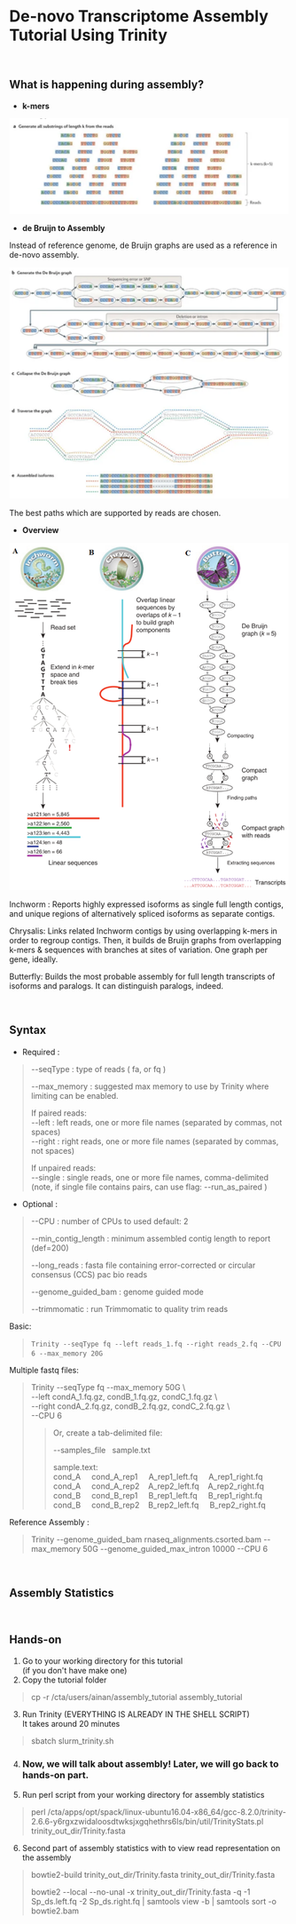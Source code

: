 # De-novo Transcriptome Assembly Tutorial Using **Trinity**


# <sub><sub>**What is happening during assembly?**


* **k-mers**

![](kmers.png)


* **de Bruijn to Assembly**

Instead of reference genome, de Bruijn graphs are used as a reference in de-novo assembly.

![](assembly.png)

The best paths which are supported by reads are chosen.

* **Overview**

![](trinity_overview.png) 


  Inchworm : Reports highly expressed isoforms as single full length contigs, and unique regions of alternatively spliced isoforms as separate contigs.
  
  Chrysalis: Links related Inchworm contigs by using overlapping k-mers in order to regroup contigs. Then, it builds de Bruijn graphs from overlapping k-mers & sequences with branches at sites of variation. One graph per gene, ideally.

  Butterfly: Builds the most probable assembly for full length transcripts of isoforms and paralogs. It can distinguish paralogs, indeed.

# <sub><sub>**Syntax**

* Required :

 > --seqType <string>      : type of reads ( fa, or fq )  
 >
 >--max_memory <string>  : suggested max memory to use by Trinity where limiting can be enabled. 
 >
 >If paired reads: \
 --left  <string>    : left reads, one or more file names (separated by commas, not spaces)\
 --right <string>: right reads, one or more file names (separated by commas, not spaces)
 >
 >If unpaired reads: \
 >--single <string>: single reads, one or more file names, comma-delimited (note, if single file contains pairs, can use flag: --run_as_paired )

 

* Optional :

> --CPU <int>                     : number of CPUs to used default: 2
>
>--min_contig_length <int>       : minimum assembled contig length to report
(def=200)
>
>--long_reads <string>           : fasta file containing error-corrected or circular consensus (CCS) pac bio reads
>
>--genome_guided_bam <string>    : genome guided mode
>
>--trimmomatic                   : run Trimmomatic to quality trim reads

Basic:  
>```Trinity --seqType fq --left reads_1.fq --right reads_2.fq --CPU 6 --max_memory 20G ```

Multiple fastq files:
>Trinity --seqType fq --max_memory 50G \\ \
--left condA_1.fq.gz, condB_1.fq.gz, condC_1.fq.gz \\ \
--right condA_2.fq.gz, condB_2.fq.gz, condC_2.fq.gz \\ \
--CPU 6
>>Or, create a tab-delimited file: 
>>
>> --samples_file &nbsp; sample.txt 
>> 
>>sample.text: \
 cond_A &nbsp; &nbsp; cond_A_rep1 &nbsp; &nbsp; A_rep1_left.fq &nbsp; &nbsp;   A_rep1_right.fq \
 cond_A &nbsp; &nbsp; cond_A_rep2 &nbsp; &nbsp;A_rep2_left.fq &nbsp; &nbsp;A_rep2_right.fq \
 cond_B &nbsp; &nbsp; cond_B_rep1 &nbsp; &nbsp; B_rep1_left.fq &nbsp; &nbsp; B_rep1_right.fq \
 cond_B &nbsp; &nbsp; cond_B_rep2 &nbsp; &nbsp;B_rep2_left.fq &nbsp; &nbsp; B_rep2_right.fq

Reference Assembly :

>Trinity --genome_guided_bam rnaseq_alignments.csorted.bam --max_memory 50G
>--genome_guided_max_intron 10000 --CPU 6

# <sub><sub>**Assembly Statistics**
# <sub><sub>**Hands-on**
1. Go to your working directory for this tutorial \
   (if you don't have make one)
2. Copy the tutorial folder
> cp -r /cta/users/ainan/assembly_tutorial assembly_tutorial
>
3. Run Trinity (EVERYTHING IS ALREADY IN THE SHELL SCRIPT)\
   It takes around 20 minutes
>sbatch slurm_trinity.sh


4. ### **Now, we will talk about assembly! Later, we will go back to hands-on part.**
   
5. Run perl script from your working directory for assembly statistics
> perl /cta/apps/opt/spack/linux-ubuntu16.04-x86_64/gcc-8.2.0/trinity-2.6.6-y6rgxzwidaloosdtwksjxgqhethrs6ls/bin/util/TrinityStats.pl trinity_out_dir/Trinity.fasta  
6. Second part of assembly statistics with to view read representation on the assembly
>bowtie2-build trinity_out_dir/Trinity.fasta trinity_out_dir/Trinity.fasta
>
> bowtie2 --local --no-unal -x trinity_out_dir/Trinity.fasta -q -1 Sp_ds.left.fq -2 Sp_ds.right.fq | samtools view -b | samtools sort -o bowtie2.bam

